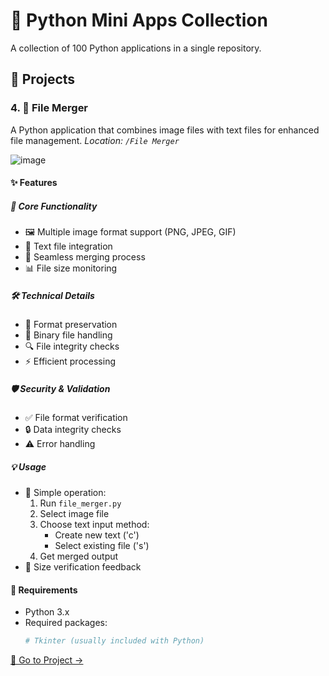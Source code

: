 # 🐍 Python Mini Apps Collection
A collection of 100 Python applications in a single repository.

## 🚀 Projects

### 4. 🔗 File Merger
A Python application that combines image files with text files for enhanced file management.
*Location: `/File Merger`*

![image](https://github.com/parzivalhaliday/python-apps/blob/main/File%20Merger/image.png)

#### ✨ Features

##### 🔄 Core Functionality
- 🖼️ Multiple image format support (PNG, JPEG, GIF)
- 📝 Text file integration
- 🔄 Seamless merging process
- 📊 File size monitoring

##### 🛠️ Technical Details
- 📁 Format preservation
- 💾 Binary file handling
- 🔍 File integrity checks
- ⚡ Efficient processing

##### 🛡️ Security & Validation
- ✅ File format verification
- 🔒 Data integrity checks
- ⚠️ Error handling

##### 💡 Usage
- 🔧 Simple operation:
  1. Run `file_merger.py`
  2. Select image file
  3. Choose text input method:
     - Create new text ('c')
     - Select existing file ('s')
  4. Get merged output
- 📝 Size verification feedback

#### 🔧 Requirements
- Python 3.x
- Required packages:
  ```bash
  # Tkinter (usually included with Python)
  ```

[📂 Go to Project →](/)
